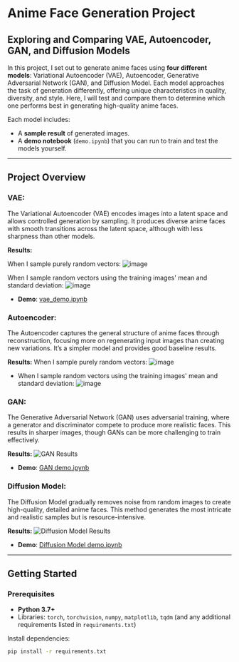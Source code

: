 # **Anime Face Generation Project**

## **Exploring and Comparing VAE, Autoencoder, GAN, and Diffusion Models**

In this project, I set out to generate anime faces using **four different models**: Variational Autoencoder (VAE), Autoencoder, Generative Adversarial Network (GAN), and Diffusion Model. Each model approaches the task of generation differently, offering unique characteristics in quality, diversity, and style. Here, I will test and compare them to determine which one performs best in generating high-quality anime faces.

Each model includes:
- A **sample result** of generated images.
- A **demo notebook** (`demo.ipynb`) that you can run to train and test the models yourself.

---

## Project Overview

### VAE:
The Variational Autoencoder (VAE) encodes images into a latent space and allows controlled generation by sampling. It produces diverse anime faces with smooth transitions across the latent space, although with less sharpness than other models.

**Results:**

When I sample purely random vectors:
![image](https://github.com/user-attachments/assets/f91527a8-b9b8-42ab-befc-c6477b014030)






When I sample random vectors using the training images' mean and standard deviation:
![image](https://github.com/user-attachments/assets/451cf30f-453e-43cb-a8a0-77dc8aa85a5a)




- **Demo**: [vae_demo.ipynb](./VAE/vae_demo.ipynb)

### Autoencoder:
The Autoencoder captures the general structure of anime faces through reconstruction, focusing more on regenerating input images than creating new variations. It’s a simpler model and provides good baseline results.

**Results:**
When I sample purely random vectors:
![image](https://github.com/user-attachments/assets/44c26af1-63ba-413b-ba34-75acbb91db93)


- When I sample random vectors using the training images' mean and standard deviation: 
![image](https://github.com/user-attachments/assets/e998dd49-e59f-4f6a-a8f1-81615682d82b)



### GAN:
The Generative Adversarial Network (GAN) uses adversarial training, where a generator and discriminator compete to produce more realistic faces. This results in sharper images, though GANs can be more challenging to train effectively.

**Results:**
![GAN Results](./results/gan_sample.png)

- **Demo**: [GAN demo.ipynb](./gan/demo.ipynb)

### Diffusion Model:
The Diffusion Model gradually removes noise from random images to create high-quality, detailed anime faces. This method generates the most intricate and realistic samples but is resource-intensive.

**Results:**
![Diffusion Model Results](./results/diffusion_sample.png)

- **Demo**: [Diffusion Model demo.ipynb](./diffusion/demo.ipynb)

---

## Getting Started

### Prerequisites
- **Python 3.7+**
- Libraries: `torch`, `torchvision`, `numpy`, `matplotlib`, `tqdm` (and any additional requirements listed in `requirements.txt`)

Install dependencies:
```bash
pip install -r requirements.txt
